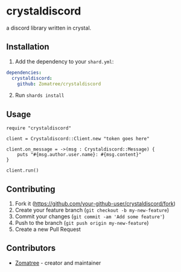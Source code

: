 # crystaldiscord

a discord library written in crystal.

## Installation

1. Add the dependency to your `shard.yml`:

```yaml
dependencies:
  crystaldiscord:
    github: Zomatree/crystaldiscord
```

2. Run `shards install`

## Usage

```crystal
require "crystaldiscord"

client = Crystaldiscord::Client.new "token goes here"

client.on_message = ->(msg : Crystaldiscord::Message) {
    puts "#{msg.author.user.name}: #{msg.content}"
}

client.run()
```

## Contributing

1. Fork it (<https://github.com/your-github-user/crystaldiscord/fork>)
2. Create your feature branch (`git checkout -b my-new-feature`)
3. Commit your changes (`git commit -am 'Add some feature'`)
4. Push to the branch (`git push origin my-new-feature`)
5. Create a new Pull Request

## Contributors

- [Zomatree](https://github.com/your-github-user) - creator and maintainer
